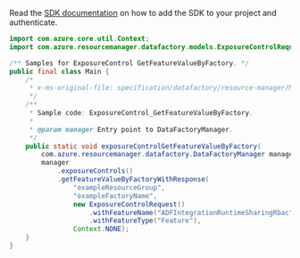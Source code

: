 Read the [SDK documentation](https://github.com/Azure/azure-sdk-for-java/blob/azure-resourcemanager-datafactory_1.0.0-beta.7/sdk/datafactory/azure-resourcemanager-datafactory/README.md) on how to add the SDK to your project and authenticate.

```java
import com.azure.core.util.Context;
import com.azure.resourcemanager.datafactory.models.ExposureControlRequest;

/** Samples for ExposureControl GetFeatureValueByFactory. */
public final class Main {
    /*
     * x-ms-original-file: specification/datafactory/resource-manager/Microsoft.DataFactory/stable/2018-06-01/examples/ExposureControl_GetFeatureValueByFactory.json
     */
    /**
     * Sample code: ExposureControl_GetFeatureValueByFactory.
     *
     * @param manager Entry point to DataFactoryManager.
     */
    public static void exposureControlGetFeatureValueByFactory(
        com.azure.resourcemanager.datafactory.DataFactoryManager manager) {
        manager
            .exposureControls()
            .getFeatureValueByFactoryWithResponse(
                "exampleResourceGroup",
                "exampleFactoryName",
                new ExposureControlRequest()
                    .withFeatureName("ADFIntegrationRuntimeSharingRbac")
                    .withFeatureType("Feature"),
                Context.NONE);
    }
}
```
